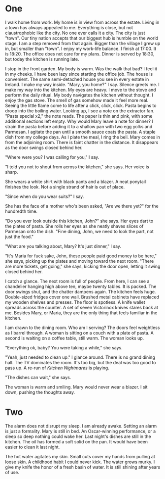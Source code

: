 # One

I walk home from work. My home is in view from across the estate. Living in a town has always appealed to me. Everything is close, but not claustrophobic like the city. No one ever calls it a city. The city is just "town". Our tiny nation accepts that our biggest hub is humble on the world stage. I am a step removed from that again. Bigger than the village I grew up in, but smaller than "town". I enjoy my work-life balance. I finish at 17:00. It is 18:20. The office does not care for my plans. Dinner is served by 18:30, but today the kitchen is running late. 

I stop in the front garden. My body is warm. Was the walk that bad? I feel it in my cheeks. I have been lazy since starting the office job. The house is convenient. The same semi-detached house you see in every estate in Ireland. I make my way inside. "Mary, you home?" I say. Silence greets me. I make my way into the kitchen. My eyes are heavy. I move to the stove and perform the daily ritual. My body navigates the kitchen without thought. I enjoy the gas stove. The smell of gas somehow made it feel more real. Seeing the little flame come to life after a click, click, click. Pasta begins to droop into the boiling water. Looking up, I see a note on the extractor fan. "Pasta special x2," the note reads. The paper is thin and pink, with some additional sections left empty. Why would Mary leave a note for dinner? I strain the pasta before adding it to a shallow pan with two egg yolks and Parmesan. I agitate the pan until a smooth sauce coats the pasta. A staple dish from my college days. As I plate the meal, I ring the bell. Mary comes in from the adjoining room. There is faint chatter in the distance. It disappears as the door swings closed behind her. 

"Where were you? I was calling for you," I say. 

"I told you not to shout from across the kitchen," she says. Her voice is sharp. 

She wears a white shirt with black pants and a blazer. A neat ponytail finishes the look. Not a single strand of hair is out of place.

"Since when do you wear suits?" I say.

She has the face of a mother who's been asked, "Are we there yet?" for the hundredth time. 

"Do you ever look outside this kitchen, John?" she says. Her eyes dart to the plates of pasta. She rolls her eyes as she neatly shaves slices of Parmesan onto the dish. "Fine dining, John, we need to look the part, not just the food."

"What are you talking about, Mary? It's just dinner," I say.

"It's Maria for fuck sake, John, these people paid good money to be here," she says, picking up the plates and moving toward the next room. "There are more tickets, get going," she says, kicking the door open, letting it swing closed behind her. 

I catch a glance. The next room is full of people. From here, I can see a chandelier hanging high above ten, maybe twenty tables. It is packed. The door swings shut, and the chatter dampens again. The kitchen feels huge. Double-sized fridges cover one wall. Brushed metal cabinets have replaced my wooden shelves and presses. The floor is spotless. A knife wallet spreads across the counter. A set of seven Victorinox knives stares back at me. Besides Mary, or Maria, they are the only thing that feels familiar in the kitchen. 

I am drawn to the dining room. Who am I serving? The doors feel weightless as I barrel through. A woman is sitting on a couch with a plate of pasta. A second is waiting on a coffee table, still warm. The woman looks up.

"Everything ok, baby? You were taking a while," she says. 

"Yeah, just needed to clean up." I glance around. There is no grand dining hall. The TV dominates the room. It's too big, but the deal was too good to pass up. A re-run of *Kitchen Nightmares* is playing. 

"The dishes can wait," she says.

The woman is warm and smiling. Mary would never wear a blazer. I sit down, pushing the thoughts away.

# Two

The alarm does not disrupt my sleep. I am already awake. Setting an alarm is just a formality. Mary is still in bed. An Oscar-winning performance, or a sleep so deep nothing could wake her. Last night's dishes are still in the kitchen. The oil has formed a soft solid on the pan. It would have been easier to clean it last night. 

The hot water agitates my skin. Small cuts cover my hands from pulling at loose skin. A childhood habit I could never kick. The water grows murky. I give my knife the honor of a fresh basin of water. It is still shining after years of use.






